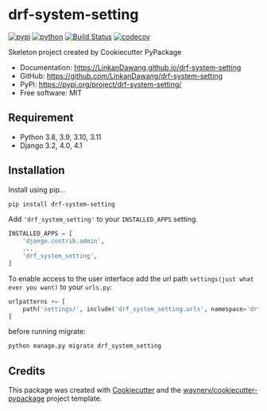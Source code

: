 # drf-system-setting


[![pypi](https://img.shields.io/pypi/v/drf-system-setting.svg)](https://pypi.org/project/drf-system-setting/)
[![python](https://img.shields.io/pypi/pyversions/drf-system-setting.svg)](https://pypi.org/project/drf-system-setting/)
[![Build Status](https://github.com/LinkanDawang/drf-system-setting/actions/workflows/dev.yml/badge.svg)](https://github.com/LinkanDawang/drf-system-setting/actions/workflows/dev.yml)
[![codecov](https://codecov.io/gh/LinkanDawang/drf-system-setting/branch/main/graphs/badge.svg)](https://codecov.io/github/LinkanDawang/drf-system-setting)



Skeleton project created by Cookiecutter PyPackage


* Documentation: <https://LinkanDawang.github.io/drf-system-setting>
* GitHub: <https://github.com/LinkanDawang/drf-system-setting>
* PyPI: <https://pypi.org/project/drf-system-setting/>
* Free software: MIT


## Requirement
* Python 3.8, 3.9, 3.10, 3.11
* Django 3.2, 4.0, 4.1

## Installation
Install using pip...
```bash
pip install drf-system-setting
```
Add `'drf_system_setting'` to your `INSTALLED_APPS` setting.
```python
INSTALLED_APPS = [
    'django.contrib.admin',
    ...
    'drf_system_setting',
]
```

To enable access to the user interface add the url path `settings(just what ever you want)` to your `urls.py`:

```python
urlpatterns += [
    path('settings/', include('drf_system_setting.urls', namespace='drf_system_setting'))
]
```

before running migrate:

```bash
python manage.py migrate drf_system_setting
```

## Credits

This package was created with [Cookiecutter](https://github.com/audreyr/cookiecutter) and the [waynerv/cookiecutter-pypackage](https://github.com/waynerv/cookiecutter-pypackage) project template.
